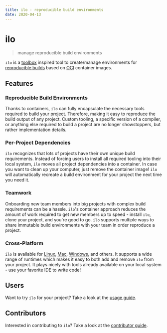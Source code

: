 ```yaml
---
title: ilo - reproducible build environments
date: 2020-04-13
---
```


# ilo

> manage reproducible build environments 

`ilo` is a [toolbox](https://github.com/containers/toolbox) inspired tool to create/manage environments for [reproducible builds](https://reproducible-builds.org/) based on [OCI](https://www.opencontainers.org/) container images.

## Features

### Reproducible Build Environments

Thanks to containers, `ilo` can fully encapsulate the necessary tools required to build your project. Therefore, making it easy to reproduce the build output of any project. Custom tooling, a specific version of a compiler, or anything else required to build a project are no longer showstoppers, but rather implementation details.

### Per-Project Dependencies

`ilo` recognizes that lots of projects have their own unique build requirements. Instead of forcing users to install all required tooling into their local system, `ilo` moves all project dependencies into a container. In case you want to clean up your computer, just remove the container image! `ilo` will automatically recreate a build environment for your project the next time you need it.

### Teamwork

Onboarding new team members into big projects with complex build requirements can be a hassle. `ilo`'s container approach reduces the amount of work required to get new members up to speed - install `ilo`, clone your project, and you're good to go. `ilo` supports multiple ways to share immutable build environments with your team in order reproduce a project.

### Cross-Platform

`ilo` is available for [Linux](https://www.kernel.org/), [Mac](https://www.apple.com/macos/), [Windows](https://www.microsoft.com/en-us/windows), and others. It supports a wide range of runtimes which makes it easy to both add and remove `ilo` from your project. It plays nicely with tools already available on your local system - use your favorite IDE to write code!

## Users

Want to try `ilo` for your project? Take a look at the [usage guide](./usage).

## Contributors

Interested in contributing to `ilo`? Take a look at the [contributor guide](./contributors).
